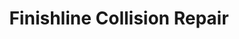 ---
title: "Finishline Collision Repair"
url: /tucson/finishline-collision-repair/
shop: car repair
---